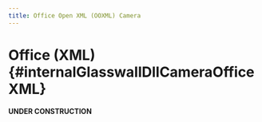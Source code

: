 ```yaml
---
title: Office Open XML (OOXML) Camera
---
```


Office (XML) {#internalGlasswallDllCameraOfficeXML}
===============

**UNDER CONSTRUCTION**
